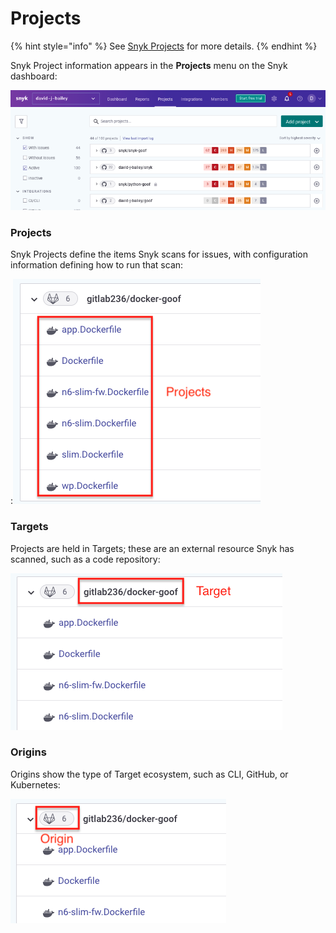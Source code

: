 # Projects

{% hint style="info" %}
See [Snyk Projects](../snyk-web-ui/introduction-to-snyk-projects/) for more details.
{% endhint %}

Snyk Project information appears in the **Projects** menu on the Snyk dashboard:

![](<../.gitbook/assets/Screenshot 2022-07-29 at 14.34.45.png>)

### Projects

Snyk Projects define the items Snyk scans for issues, with configuration information defining how to run that scan:

:<img src="../.gitbook/assets/Screenshot 2022-07-29 at 14.26.59.png" alt="" data-size="original">

### Targets

Projects are held in Targets; these are an external resource Snyk has scanned, such as a code repository:

![](<../.gitbook/assets/Screenshot 2022-07-29 at 14.29.42.png>)

### Origins

Origins show the type of Target ecosystem, such as CLI, GitHub, or Kubernetes:

![](<../.gitbook/assets/Screenshot 2022-07-29 at 14.39.24.png>)

